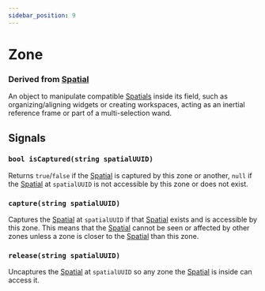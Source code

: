 ```yaml
---
sidebar_position: 9
---
```


# Zone
### Derived from [Spatial](Spatial)
An object to manipulate compatible [Spatials](Spatial) inside its field, such as organizing/aligning widgets or creating workspaces, acting as an inertial reference frame or part of a multi-selection wand.


## Signals
### `bool isCaptured(string spatialUUID)`
Returns `true`/`false` if the [Spatial](Spatial) is captured by this zone or another, `null` if the [Spatial](Spatial) at `spatialUUID` is not accessible by this zone or does not exist.

### `capture(string spatialUUID)`
Captures the [Spatial](Spatial) at `spatialUUID` if that [Spatial](Spatial) exists and is accessible by this zone. This means that the [Spatial](Spatial) cannot be seen or affected by other zones unless a zone is closer to the [Spatial](Spatial) than this zone.

### `release(string spatialUUID)`
Uncaptures the [Spatial](Spatial) at `spatialUUID` so any zone the [Spatial](Spatial) is inside can access it.
